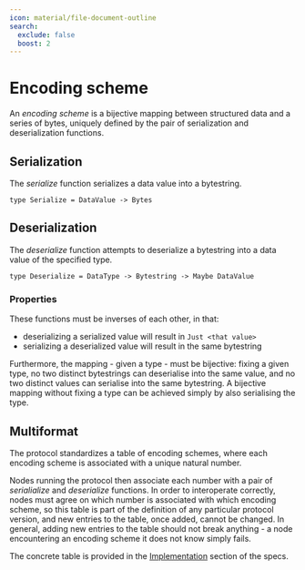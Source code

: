 ```yaml
---
icon: material/file-document-outline
search:
  exclude: false
  boost: 2
---
```



# Encoding scheme

An _encoding scheme_ is a bijective mapping between structured data and a series of bytes, uniquely defined by the pair of serialization and deserialization functions.

## Serialization

The _serialize_ function serializes a data value into a bytestring.

```
type Serialize = DataValue -> Bytes
```

## Deserialization

The _deserialize_ function attempts to deserialize a bytestring into a data value of the specified type.

```juvix
type Deserialize = DataType -> Bytestring -> Maybe DataValue
```

### Properties

These functions must be inverses of each other, in that:

- deserializing a serialized value will result in `Just <that value>`
- serializing a deserialized value will result in the same bytestring

Furthermore, the mapping - given a type - must be bijective: fixing a given type, no two distinct bytestrings can deserialise into the same value, and no two distinct values can serialise into the same bytestring. A bijective mapping without fixing a type can be achieved simply by also serialising the type.

## Multiformat

The protocol standardizes a table of encoding schemes, where each encoding scheme is associated with a unique natural number.

Nodes running the protocol then associate each number with a pair of _serialialize_ and _deserialize_ functions. In order to interoperate correctly, nodes must agree on which number is associated with which encoding scheme, so this table is part of the definition of any particular protocol version, and new entries to the table, once added, cannot be changed. In general, adding new entries to the table should not break anything - a node encountering an encoding scheme it does not know simply fails.

The concrete table is provided in the [Implementation](../../implementation/index.md) section of the specs.